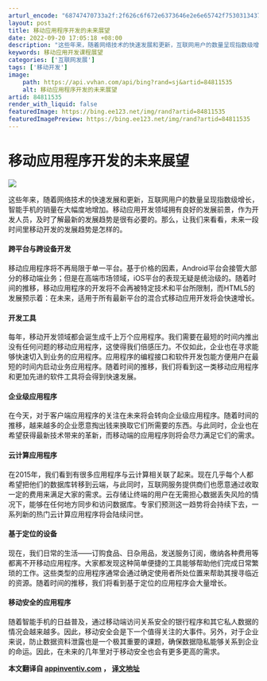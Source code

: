 ```yaml
---
arturl_encode: "68747470733a2f:2f626c6f672e6373646e2e6e65742f75303134373331303532:2f61727469636c652f64657461696c732f3834383131353335"
layout: post
title: 移动应用程序开发的未来展望
date: 2022-09-20 17:05:18 +08:00
description: "这些年来，随着网络技术的快速发展和更新，互联网用户的数量呈现指数级增长，智能手机"
keywords: 移动应用开发课程展望
categories: ['互联网发展']
tags: ['移动开发']
image:
    path: https://api.vvhan.com/api/bing?rand=sj&artid=84811535
    alt: 移动应用程序开发的未来展望
artid: 84811535
render_with_liquid: false
featuredImage: https://bing.ee123.net/img/rand?artid=84811535
featuredImagePreview: https://bing.ee123.net/img/rand?artid=84811535
---
```


# 移动应用程序开发的未来展望

![](https://i-blog.csdnimg.cn/blog_migrate/03238b31e3bc175a3884bd5c2376b135.jpeg)

这些年来，随着网络技术的快速发展和更新，互联网用户的数量呈现指数级增长，智能手机的销量在大幅度地增加。移动应用开发领域拥有良好的发展前景，作为开发人员，及时了解最新的发展趋势是很有必要的。那么，让我们来看看，未来一段时间里移动开发的发展趋势是怎样的。

#### **跨平台与跨设备开发**

移动应用程序将不再局限于单一平台。基于价格的因素，Android平台会接管大部分的移动端业务；但是在高端市场领域，iOS平台的表现无疑是统治级的。随着时间的推移，移动应用程序的开发将不会再被特定技术和平台所限制，而HTML5的发展预示着：在未来，适用于所有最新平台的混合式移动应用开发将会快速增长。

#### **开发工具**

每年，移动开发领域都会诞生成千上万个应用程序。我们需要在最短的时间内推出没有任何问题的移动应用程序，这使得我们倍感压力。不仅如此，企业也在寻求能够快速切入到业务的应用程序。应用程序的编程接口和软件开发包能方便用户在最短的时间内启动业务应用程序。随着时间的推移，我们将看到这一类移动应用程序和更加先进的软件工具将会得到快速发展。

#### **企业级应用程序**

在今天，对于客户端应用程序的关注在未来将会转向企业级应用程序。随着时间的推移，越来越多的企业愿意掏出钱来换取它们所需要的东西。与此同时，企业也在希望获得最新技术带来的革新，而移动端的应用程序则将会尽力满足它们的需求。

#### **云计算应用程序**

在2015年，我们看到有很多应用程序与云计算相关联了起来。现在几乎每个人都希望把他们的数据库转移到云端，与此同时，互联网服务提供商们也愿意通过收取一定的费用来满足大家的需求。云存储让终端的用户在无需担心数据丢失风险的情况下，能够在任何地方同步和访问数据库。专家们预测这一趋势将会持续下去，一系列新的热门云计算应用程序将会陆续问世。

#### **基于定位的设备**

现在，我们日常的生活——订购食品、日杂用品，发送服务订阅，缴纳各种费用等都离不开移动应用程序。大家都发现这种简单便捷的工具能够帮助他们完成日常繁琐的工作。这些类型的应用程序通常会通过确定使用者所处位置来帮助其搜寻临近的资源。随着时间的推移，我们将看到基于定位的应用程序会大量增长。

#### **移动安全的应用程序**

随着智能手机的日益普及，通过移动端访问关系安全的银行程序和其它私人数据的情况会越来越多。因此，移动安全会是下一个值得关注的大事件。另外，对于企业来说，防止数据资料泄露也是一个极其重要的课题，确保数据隐私能够关系到企业的命运。因此，在未来的几年里对于移动安全也会有更多更高的需求。

**本文翻译自
[appinventiv.com](https://appinventiv.com/blog/future-mobile-app-development/?ref=dzone)
，
[译文地址](https://www.evget.com/article/2016/7/28/24588.html)**